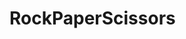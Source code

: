 # RockPaperScissors
<!DOCTYPE html>
<html>
<head>
  <title>Rock Paper Scissors</title>
  <script src="script.js"></script>
</head>
<body>
  <script>
  function getComputerChoice() {
  const choices = ['Rock', 'Paper', 'Scissors'];
  const randomIndex = Math.floor(Math.random() * choices.length);
  return choices[randomIndex];
}

function playRound(playerSelection, computerSelection) {
  playerSelection = playerSelection.toLowerCase();

  if (playerSelection === computerSelection.toLowerCase()) {
    return "It's a tie!";
  } else if (
    (playerSelection === 'rock' && computerSelection === 'Scissors') ||
    (playerSelection === 'paper' && computerSelection === 'Rock') ||
    (playerSelection === 'scissors' && computerSelection === 'Paper')
  ) {
    return `You win! ${playerSelection} beats ${computerSelection}.`;
  } else {
    return `You lose! ${computerSelection} beats ${playerSelection}.`;
  }
}

function game() {
  let playerScore = 0;
  let computerScore = 0;

  for (let i = 0; i < 5; i++) {
    const playerSelection = prompt('Enter your choice: Rock, Paper, or Scissors');
    const computerSelection = getComputerChoice();
    const result = playRound(playerSelection, computerSelection);
    console.log(result);

    if (result.startsWith('You win')) {
      playerScore++;
    } else if (result.startsWith('You lose')) {
      computerScore++;
    }
  }

  if (playerScore > computerScore) {
    console.log('You win the game!');
  } else if (playerScore < computerScore) {
    console.log('You lose the game!');
  } else {
    console.log("It's a tie game!");
  }
}
game();
    </script>
</body>
</html>

